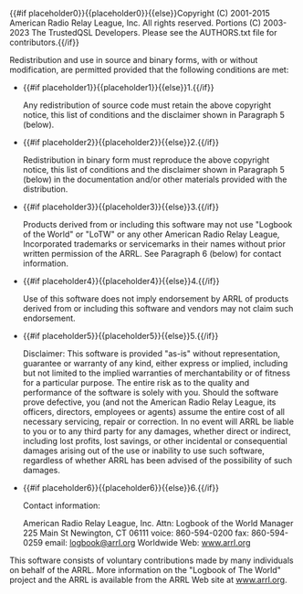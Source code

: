 {{#if placeholder0}}{{placeholder0}}{{else}}Copyright (C) 2001-2015 American Radio
              Relay League, Inc. All rights reserved. Portions (C) 2003-2023 The TrustedQSL Developers.
              Please see the AUTHORS.txt file for contributors.{{/if}}

 Redistribution and use in source and binary forms, with or without modification, are permitted provided that the following conditions are met:

* {{#if placeholder1}}{{placeholder1}}{{else}}1.{{/if}}

   Any redistribution of source code must retain the above copyright notice, this list of conditions and the disclaimer shown in Paragraph 5 (below).

* {{#if placeholder2}}{{placeholder2}}{{else}}2.{{/if}}

   Redistribution in binary form must reproduce the above copyright notice, this list of conditions and the disclaimer shown in Paragraph 5 (below) in the documentation and/or other materials provided with the distribution.

* {{#if placeholder3}}{{placeholder3}}{{else}}3.{{/if}}

   Products derived from or including this software may not use &quot;Logbook of the World&quot; or &quot;LoTW&quot; or any other American Radio Relay League, Incorporated trademarks or servicemarks in their names without prior written permission of the ARRL. See Paragraph 6 (below) for contact information.

* {{#if placeholder4}}{{placeholder4}}{{else}}4.{{/if}}

   Use of this software does not imply endorsement by ARRL of products derived from or including this software and vendors may not claim such endorsement.

* {{#if placeholder5}}{{placeholder5}}{{else}}5.{{/if}}

   Disclaimer: This software is provided &quot;as-is&quot; without representation, guarantee or warranty of any kind, either express or implied, including but not limited to the implied warranties of merchantability or of fitness for a particular purpose. The entire risk as to the quality and performance of the software is solely with you. Should the software prove defective, you (and not the American Radio Relay League, its officers, directors, employees or agents) assume the entire cost of all necessary servicing, repair or correction. In no event will ARRL be liable to you or to any third party for any damages, whether direct or indirect, including lost profits, lost savings, or other incidental or consequential damages arising out of the use or inability to use such software, regardless of whether ARRL has been advised of the possibility of such damages.

* {{#if placeholder6}}{{placeholder6}}{{else}}6.{{/if}}

   Contact information:

   American Radio Relay League, Inc. Attn: Logbook of the World Manager 225 Main St Newington, CT 06111 voice: 860-594-0200 fax: 860-594-0259 email: logbook@arrl.org Worldwide Web: www.arrl.org

 This software consists of voluntary contributions made by many individuals on behalf of the ARRL. More information on the &quot;Logbook of The World&quot; project and the ARRL is available from the ARRL Web site at www.arrl.org.
